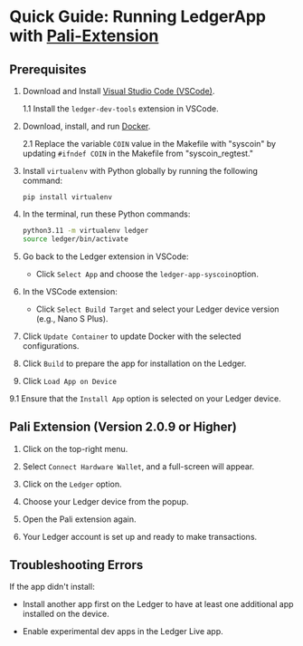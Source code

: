 # Quick Guide: Running LedgerApp with [Pali-Extension](https://paliwallet.com/#extension)

## Prerequisites

1. Download and Install [Visual Studio Code (VSCode)](https://code.visualstudio.com/).

   1.1 Install the `ledger-dev-tools` extension in VSCode.

2. Download, install, and run [Docker](https://www.docker.com/).

   2.1 Replace the variable `COIN` value in the Makefile with "syscoin" by updating `#ifndef COIN` in the Makefile from "syscoin_regtest."

3. Install `virtualenv` with Python globally by running the following command:

   `pip install virtualenv`

4. In the terminal, run these Python commands:

   ```bash
   python3.11 -m virtualenv ledger
   source ledger/bin/activate
   ```

5. Go back to the Ledger extension in VSCode:

   - Click `Select App` and choose the `ledger-app-syscoin`option.

6. In the VSCode extension:

   - Click `Select Build Target` and select your Ledger device version (e.g., Nano S Plus).

7. Click `Update Container` to update Docker with the selected configurations.

8. Click `Build` to prepare the app for installation on the Ledger.

9. Click `Load App on Device`

9.1 Ensure that the `Install App` option is selected on your Ledger device.

## Pali Extension (Version 2.0.9 or Higher)

1. Click on the top-right menu.

2. Select `Connect Hardware Wallet`, and a full-screen will appear.

3. Click on the `Ledger` option.

4. Choose your Ledger device from the popup.

5. Open the Pali extension again.

6. Your Ledger account is set up and ready to make transactions.

## Troubleshooting Errors

If the app didn't install:

- Install another app first on the Ledger to have at least one additional app installed on the device.

- Enable experimental dev apps in the Ledger Live app.
